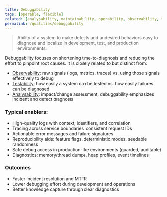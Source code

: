 ```yaml
---
title: Debuggability
tags: [operable, flexible]
related: [analysability, maintainability, operability, observability, testability, transparency]
permalink: /qualities/debuggability
---
```


> Ability of a system to make defects and undesired behaviors easy to diagnose and localize in development, test, and production environments.

Debuggability focuses on shortening time-to-diagnosis and reducing the effort to pinpoint root causes. 
It is closely related to but distinct from:
- [Observability](/qualities/observability): raw signals (logs, metrics, traces) vs. using those signals effectively to debug
- [Testability](/qualities/testability): how easily a system can be tested vs. how easily failures can be diagnosed
- [Analysability](/qualities/analysability): impact/change assessment; debuggability emphasizes incident and defect diagnosis

### Typical enablers:
- High-quality logs with context, identifiers, and correlation
- Tracing across service boundaries; consistent request IDs
- Actionable error messages and failure signatures
- Reproducibility aids: feature flags, deterministic modes, seedable randomness
- Safe debug access in production-like environments (guarded, auditable)
- Diagnostics: memory/thread dumps, heap profiles, event timelines

### Outcomes
- Faster incident resolution and MTTR
- Lower debugging effort during development and operations
- Better knowledge capture through clear diagnostics